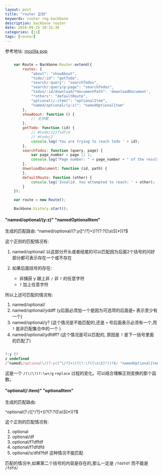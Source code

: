 ```yaml
---
layout: post
title: "router 正则"
keywords: router reg backbone
description: backbone router
date: 2016-09-25 10:31:36
categories: [js]
tags: [router]
---
```


参考地址: 
[mozilla pop](https://developer.mozilla.org/zh-CN/docs/Web/Events/popstate)





```js

    var Route = Backbone.Router.extend({
        routes: {
            "about": "showAbout",
            "todo/:id": "getTodo",
            "search/:query": "searchTodos",
            "search/:query/p:page": "searchTodos",
            "todos/:id/download/*documentPath": 'downloadDocument',
            "*others": "defaultRoute",
            "optional(/:item)": "optionalItem",
            "named/optional/(y:z)": "namedOptionalItem"
        },
        showAbout: function () {
            // 无参数
        },
        getTodo: function (id) {
            // #todo/121fsdf/d
            // #todo/2'
            console.log('You are trying to reach todo ' + id);
        },
        searchTodos: function (query, page) {
            var page_number = page || 1;
            console.log("Page number: " + page_number + " of the results for todos containing the word: " + query);
        },
        downloadDocument: function (id, path) {
        },
        defaultRoute: function (other) {
            console.log('Invalid. You attempted to reach: ' + other);
        }
    });

    var route = new Route();

    Backbone.history.start();


```

####   "named/optional/(y:z)"     "namedOptionalItem"

生成的匹配路由: 
^named\/optional\/(?:y([^\/?]+))?(?:\?([\s\S]*))?$

这个正则的匹配情况有:

1. named/optional/ 以这部分开头或者结尾的可以匹配因为后面2个括号的问好部分都可表示存在一个或不存在
2. 如果后面括号的存在:

    * 非捕获 y 跟上非 `/` 非 `?` 的任意字符
    * `?` 加上任意字符

所以上述可匹配的情况有: 

1. named/optional/
2. named/optional/yddff (y后面必须加一个是因为可选项的后面是`+` 表示至少有一个)
3. named/optional/y? (这个情况是不能匹配的,还是 `+` 号后面表示必须有一个,而 `?` 是非匹配集合中的一个 )
4. named/optional/ydfdff? (这个情况是可以匹配的, 原因是 `?` 是下一括号里面的匹配了)



```js

?:y (? 
z undefined 
/^named\/optional\/(?:y([^\/?]+))?(?:\?([\s\S]*))?$/ "namedOptionalItem" 

```

这是一个 `/(\(\?)?:\w+/g`  `replace` 过程的变化。可以结合理解正则变换的那个函数。

####   "optional(/:item)"     "optionalItem"

生成的匹配路由:

^optional(?:\/([^\/?]+))?(?:\?([\s\S]*))?$ 

这个正则的匹配情况有:

1. optional
2. optional/df
3. optional/f?dffdf
4. optional/f?dfdfd
5. optional/s/dfd?fdf  这种情况不能匹配

匹配的情况中,如果第二个括号的内容是存在的,那么一定是 `/fddfdf` 而不能是 `/fdfd/`



 






 
 